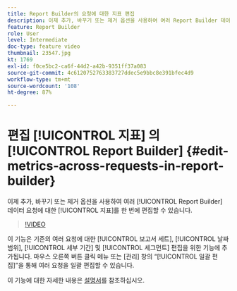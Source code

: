 ```yaml
---
title: Report Builder의 요청에 대한 지표 편집
description: 이제 추가, 바꾸기 또는 제거 옵션을 사용하여 여러 Report Builder 데이터 요청에 대한 지표를 한 번에 편집할 수 있습니다.
feature: Report Builder
role: User
level: Intermediate
doc-type: feature video
thumbnail: 23547.jpg
kt: 1769
exl-id: f0ce5bc2-ca6f-44d2-a42b-9351ff37a083
source-git-commit: 4c6120752763383727ddec5e9bbc8e391bfec4d9
workflow-type: tm+mt
source-wordcount: '108'
ht-degree: 87%

---
```


# 편집 [!UICONTROL 지표] 의 [!UICONTROL Report Builder] {#edit-metrics-across-requests-in-report-builder}

이제 추가, 바꾸기 또는 제거 옵션을 사용하여 여러 [!UICONTROL Report Builder] 데이터 요청에 대한 [!UICONTROL 지표]를 한 번에 편집할 수 있습니다.

>[!VIDEO](https://video.tv.adobe.com/v/23547/?quality=12)

이 기능은 기존의 여러 요청에 대한 [!UICONTROL 보고서 세트], [!UICONTROL 날짜 범위], [!UICONTROL 세부 기간] 및 [!UICONTROL 세그먼트] 편집을 위한 기능에 추가됩니다. 마우스 오른쪽 버튼 클릭 메뉴 또는 [관리] 창의 “[!UICONTROL 일괄 편집]”을 통해 여러 요청을 일괄 편집할 수 있습니다.

이 기능에 대한 자세한 내용은 [설명서](https://experienceleague.adobe.com/docs/analytics/analyze/report-builder/manage-requests/edit-multiple-metrics.html?lang=ko)를 참조하십시오.
